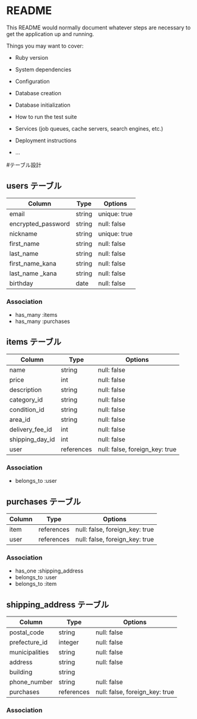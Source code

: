 # README

This README would normally document whatever steps are necessary to get the
application up and running.

Things you may want to cover:

* Ruby version

* System dependencies

* Configuration

* Database creation

* Database initialization

* How to run the test suite

* Services (job queues, cache servers, search engines, etc.)

* Deployment instructions

* ...

#テーブル設計
## users テーブル
| Column             | Type   | Options      |
| ------------------ | ------ | ------------ |
| email              | string | unique: true |
| encrypted_password | string | null: false  |
| nickname           | string | unique: true |
| first_name         | string | null: false  |
| last_name          | string | null: false  |
| first_name_kana    | string | null: false  |
| last_name _kana    | string | null: false  |
| birthday           | date   | null: false  |
### Association
- has_many :items
- has_many :purchases


## items テーブル
| Column          | Type       | Options                        |
| --------------- | ---------- | ------------------------------ |
| name            | string     | null: false                    |
| price           | int        | null: false                    |
| description     | string     | null: false                    |
| category_id     | string     | null: false                    |
| condition_id    | string     | null: false                    |
| area_id         | string     | null: false                    |
| delivery_fee_id | int        | null: false                    |
| shipping_day_id | int        | null: false                    |
| user            | references | null: false, foreign_key: true |
### Association
- belongs_to :user


## purchases テーブル
| Column       | Type       | Options                        |
| ------------ | ---------- | ------------------------------ |
| item         | references | null: false, foreign_key: true |
| user         | references | null: false, foreign_key: true |
### Association 
- has_one :shipping_address
- belongs_to :user
- belongs_to :item


## shipping_address テーブル
| Column         | Type       | Options                        |
| -------------- | ---------- | ------------------------------ |
| postal_code    | string     | null: false                    |
| prefecture_id  | integer    | null: false                    |
| municipalities | string     | null: false                    |
| address        | string     | null: false                    |
| building       | string     |                                |
| phone_number   | string     | null: false                    |
| purchases      | references | null: false, foreign_key: true |
### Association
